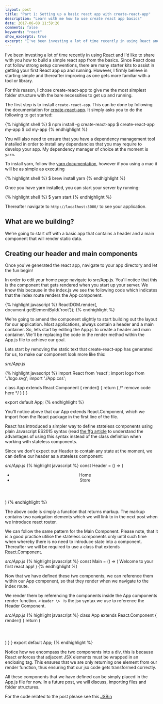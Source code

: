 ```yaml
---
layout: post
title: "Part 1: Setting up a basic react app with create-react-app"
description: "Learn with me how to use create react app basics"
date: 2017-06-08 11:59:20
comments: false
keywords: "react"
show_excerpts: true
excerpt: "I've been investing a lot of time recently in using React and I'd like to share with you how to build a simple react app from the basics..."
---
```


I've been investing a lot of time recently in using React and I'd like to share with you how to build a simple react app from the basics. Since React does not follow strong setup conventions, there are many starter kits to assist in getting your first React app up and running. However, I firmly believe in starting simple and thereafter improving as one gets more familiar with a tool or library.

For this reason, I chose create-react-app to give me the most simplest folder structure with the bare necessities to get up and running.

The first step is to install ```create-react-app```. This can be done by following the documentation for [create-react-app](https://github.com/facebookincubator/create-react-app). It simply asks you to do the following to get started:


{% highlight shell %}
$ npm install -g create-react-app
$ create-react-app my-app
$ cd my-app
{% endhighlight %}

You will also need to ensure that you have a dependency management tool installed in order to install any dependancies that you may require to develop your app. My dependency manager of choice at the moment is  ```yarn```.

To install yarn, follow the [yarn documentation](https://yarnpkg.com/en/docs/getting-started), however if you using a mac it will be as simple as executing

{% highlight shell %}
$ brew install yarn
{% endhighlight %}

Once you have yarn installed, you can start your server by running:

{% highlight shell %}
$ yarn start
{% endhighlight %}

Thereafter navigate to ```http://localhost:3000/``` to see your application.

## What are we building?

We're going to start off with a basic app that contains a header and a main component that will render static data.


## Creating our header and main components

Once you've generated the react app, navigate to your app directory and let the fun begin!

In order to edit your home page navigate to src/App.js. You'll notice that this is the component that gets rendered when you start up your server. We know this because in the index.js we see the following code which indicates that the index route renders the App component.

{% highlight javascript %}
ReactDOM.render(<App/>, document.getElementById('root'));
{% endhighlight %}

We're going to amend the component slightly to start building out the layout for our application. Most applications, always contain a header and a main container. So, lets start by editing the App.js to create a header and main container. We'll be replacing the code in the render method within the App.js file to achieve our goal.

Lets start by removing the static text that create-react-app has generated for us, to make our component look more like this:

*src/App.js*

{% highlight javascript %}
import React from 'react';
import logo from './logo.svg';
import './App.css';

class App extends React.Component {
  render() {
    return (
      /* remove code here */
    )
  }
}

export default App;
{% endhighlight %}

You'll notice above that our App extends React.Component, which we import from the React package in the first line of the file.

React has introduced a simpler way to define stateless components using plain Javascript ES2015 syntax (read [the ffg article](https://hackernoon.com/react-stateless-functional-components-nine-wins-you-might-have-overlooked-997b0d933dbc) to understand the advantages of using this syntax instead of the class definition when working with stateless components.

Since we don't expect our Header to contain any state at the moment, we can define our header as a stateless component:

*src/App.js*
{% highlight javascript %}
const Header = () => (
  <header>
    <nav>
      <ul>
        <li>Home</li>
        <li>Store</li>
      </ul>
    </nav>
  </header>
)
{% endhighlight %}

The above code is simply a function that returns markup. The markup contains two navigation elements which we will link to in the next post when we introduce react router.

We can follow the same pattern for the Main Component. Please note, that it is a good practice utilise the stateless components only until such time when whereby there is no need to introduce state into a component. Thereafter we will be required to use a class that extends React.Component.

*src/App.js*
{% highlight javascript %}
const Main = () => (
  Welcome to your first react app!
)
{% endhighlight %}

Now that we have defined these two components, we can reference them within our App component, so that they render when we navigate to the index route.

We render them by referencing the components inside the App components render function. ```<Header \> ``` is the jsx syntax we use to reference the Header Component.

*src/App.js*
{% highlight javascript %}
class App extends React.Component {
  render() {
    return (
      <div>
       <Header/>
       <Main/>
      </div>
    )
  }
}
export default App;
{% endhighlight %}

Notice how we encompass the two components into a div, this is because React enforces that  adjacent JSX elements must be wrapped in an enclosing tag. This ensures that we are only returning one element from our render function, thus ensuring that our jsx code gets transformed correctly.

All these components that we have defined can be simply placed in the App.js file for now. In a future post, we will discuss, importing files and folder structures.

For the code related to the post please see this [JSBin](https://jsbin.com/hasajef/8/edit?html,js,output)
